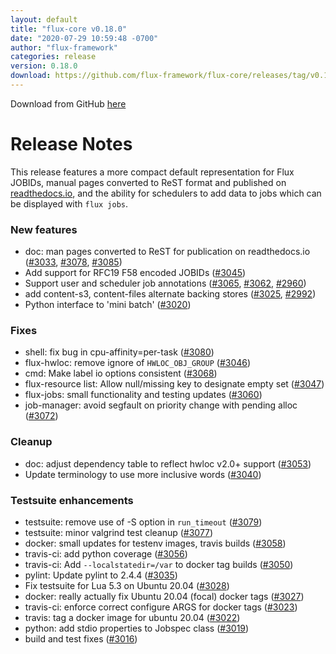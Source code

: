 ```yaml
---
layout: default
title: "flux-core v0.18.0"
date: "2020-07-29 10:59:48 -0700"
author: "flux-framework"
categories: release
version: 0.18.0
download: https://github.com/flux-framework/flux-core/releases/tag/v0.18.0
---
```


Download from GitHub [here](https://github.com/flux-framework/flux-core/releases/tag/v0.18.0)

# Release Notes

This release features a more compact default representation for Flux JOBIDs,
manual pages converted to ReST format and published on
[readthedocs.io](https://flux-framework.readthedocs.io/projects/flux-core/),
and the ability for schedulers to add data to jobs which can be displayed
with `flux jobs`.

### New features

 * doc: man pages converted to ReST for publication on readthedocs.io
   ([#3033](https://github.com/flux-framework/flux-core/issues/3033), [#3078](https://github.com/flux-framework/flux-core/issues/3078), [#3085](https://github.com/flux-framework/flux-core/issues/3085))
 * Add support for RFC19 F58 encoded JOBIDs ([#3045](https://github.com/flux-framework/flux-core/issues/3045))
 * Support user and scheduler job annotations ([#3065](https://github.com/flux-framework/flux-core/issues/3065), [#3062](https://github.com/flux-framework/flux-core/issues/3062), [#2960](https://github.com/flux-framework/flux-core/issues/2960))
 * add content-s3, content-files alternate backing stores ([#3025](https://github.com/flux-framework/flux-core/issues/3025), [#2992](https://github.com/flux-framework/flux-core/issues/2992))
 * Python interface to 'mini batch' ([#3020](https://github.com/flux-framework/flux-core/issues/3020))

### Fixes

 * shell: fix bug in cpu-affinity=per-task ([#3080](https://github.com/flux-framework/flux-core/issues/3080))
 * flux-hwloc: remove ignore of `HWLOC_OBJ_GROUP` ([#3046](https://github.com/flux-framework/flux-core/issues/3046))
 * cmd: Make label io options consistent ([#3068](https://github.com/flux-framework/flux-core/issues/3068))
 * flux-resource list: Allow null/missing key to designate empty set ([#3047](https://github.com/flux-framework/flux-core/issues/3047))
 * flux-jobs: small functionality and testing updates ([#3060](https://github.com/flux-framework/flux-core/issues/3060))
 * job-manager: avoid segfault on priority change with pending alloc ([#3072](https://github.com/flux-framework/flux-core/issues/3072))

### Cleanup

 * doc: adjust dependency table to reflect hwloc v2.0+ support ([#3053](https://github.com/flux-framework/flux-core/issues/3053))
 * Update terminology to use more inclusive words ([#3040](https://github.com/flux-framework/flux-core/issues/3040))

### Testsuite enhancements

 * testsuite: remove use of -S option in `run_timeout` ([#3079](https://github.com/flux-framework/flux-core/issues/3079))
 * testsuite: minor valgrind test cleanup ([#3077](https://github.com/flux-framework/flux-core/issues/3077))
 * docker: small updates for testenv images, travis builds ([#3058](https://github.com/flux-framework/flux-core/issues/3058))
 * travis-ci: add python coverage ([#3056](https://github.com/flux-framework/flux-core/issues/3056))
 * travis-ci: Add `--localstatedir=/var` to docker tag builds ([#3050](https://github.com/flux-framework/flux-core/issues/3050))
 * pylint: Update pylint to 2.4.4 ([#3035](https://github.com/flux-framework/flux-core/issues/3035))
 * Fix testsuite for Lua 5.3 on Ubuntu 20.04 ([#3028](https://github.com/flux-framework/flux-core/issues/3028))
 * docker: really actually fix Ubuntu 20.04 (focal) docker tags ([#3027](https://github.com/flux-framework/flux-core/issues/3027))
 * travis-ci: enforce correct configure ARGS for docker tags ([#3023](https://github.com/flux-framework/flux-core/issues/3023))
 * travis: tag a docker image for ubuntu 20.04 ([#3022](https://github.com/flux-framework/flux-core/issues/3022))
 * python: add stdio properties to Jobspec class ([#3019](https://github.com/flux-framework/flux-core/issues/3019))
 * build and test fixes ([#3016](https://github.com/flux-framework/flux-core/issues/3016))


